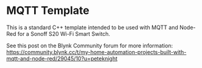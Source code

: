 # MQTT Template
This is a standard C++ template intended to be used with MQTT and Node-Red for a Sonoff S20 Wi-Fi Smart Switch.

See this post on the Blynk Community forum for more information:
https://community.blynk.cc/t/my-home-automation-projects-built-with-mqtt-and-node-red/29045/10?u=peteknight

